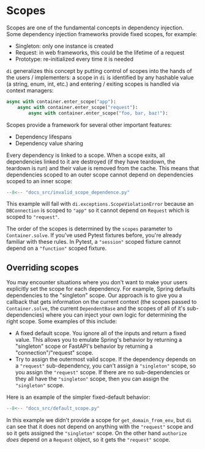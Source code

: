 # Scopes

Scopes are one of the fundamental concepts in dependency injection.
Some dependency injection frameworks provide fixed scopes, for example:

- Singleton: only one instance is created
- Request: in web frameworks, this could be the lifetime of a request
- Prototype: re-initialized every time it is needed

`di` generalizes this concept by putting control of scopes into the hands of the users / implementers: a scope in `di` is identified by any hashable value (a string, enum, int, etc.) and entering / exiting scopes is handled via context managers:

```python
async with container.enter_scope("app"):
    async with container.enter_scope("request"):
        async with container.enter_scope("foo, bar, baz!"):
```

Scopes provide a framework for several other important features:

- Dependency lifespans
- Dependency value sharing

Every dependency is linked to a scope.
When a scope exits, all dependencies linked to it are destroyed (if they have teardown, the teardown is run) and their value is removed from the cache.
This means that dependencies scoped to an outer scope cannot depend on dependencies scoped to an inner scope:

```Python
--8<-- "docs_src/invalid_scope_dependence.py"
```

This example will fail with `di.exceptions.ScopeViolationError` because an `DBConnection` is scoped to `"app"` so it cannot depend on `Request` which is scoped to `"request"`.

The order of the scopes is determined by the `scopes` parameter to `Container.solve`.
If you've used Pytest fixtures before, you're already familiar with these rules.
In Pytest, a `"session"` scoped fixture cannot depend on a `"function"` scoped fixture.

## Overriding scopes

You may encounter situations where you don't want to make your users explicitly set the scope for each dependency.
For example, Spring defaults dependencies to the "singleton" scope.
Our approach is to give you a callback that gets information on the current context (the scopes passed to `Container.solve`, the current `DependentBase` and the scopes of all of it's sub-dependencies) where you can inject your own logic for determining the right scope.
Some examples of this include:

- A fixed default scope. You ignore all of the inputs and return a fixed value. This allows you to emulate Spring's behavior by returning a "singleton" scope or FastAPI's behavior by returning a "connection"/"request" scope.
- Try to assign the outermost valid scope. If the dependency depends on a `"request"` sub-dependency, you can't assign a `"singleton"` scope, so you assign the `"request"` scope. If there are no sub-dependencies or they all have the `"singleton"` scope, then you can assign the `"singleton"` scope.

Here is an example of the simpler fixed-default behavior:

```Python
--8<-- "docs_src/default_scope.py"
```

In this example we didn't provide a scope for `get_domain_from_env`, but `di` can see that it does not depend on anything with the `"request"` scope and so it gets assigned the `"singleton"` scope.
On the other hand `authorize` *does* depend on a `Request` object, so it gets the `"request"` scope.

[contextvars]: https://docs.python.org/3/library/contextvars.html
